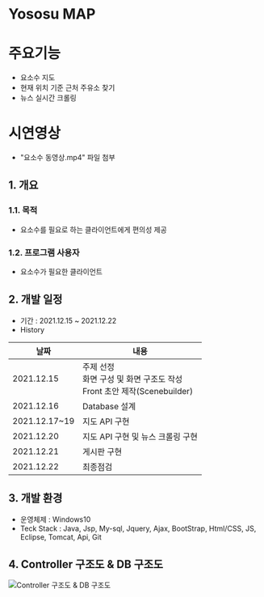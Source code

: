 # Yososu MAP

# 주요기능
- 요소수 지도
- 현재 위치 기준 근처 주유소 찾기
- 뉴스 실시간 크롤링

# 시연영상
- "요소수 동영상.mp4" 파일 첨부



## 1. 개요
### 1.1. 목적
- 요소수를 필요로 하는 클라이언트에게 편의성 제공

### 1.2. 프로그램 사용자
- 요소수가 필요한 클라이언트


## 2. 개발 일정
- 기간 : 2021.12.15 ~ 2021.12.22  
- History

|날짜|내용|
|----|----|
|2021.12.15|주제 선정 <br>화면 구성 및 화면 구조도 작성<br>Front 초안 제작(Scenebuilder)</br>|
|2021.12.16|Database 설계|
|2021.12.17~19|지도 API 구현|
|2021.12.20|지도 API 구현 및 뉴스 크롤링 구현|
|2021.12.21|게시판 구현|
|2021.12.22|최종점검|

  
## 3. 개발 환경
- 운영체제 : Windows10  
- Teck Stack : Java, Jsp, My-sql, Jquery, Ajax, BootStrap, Html/CSS, JS, Eclipse, Tomcat, Api, Git  

## 4. Controller 구조도 & DB 구조도  
![Controller 구조도 & DB 구조도](https://user-images.githubusercontent.com/91528977/154820006-ec891419-6736-41cb-8f0e-35cf0a93e2a8.png)

